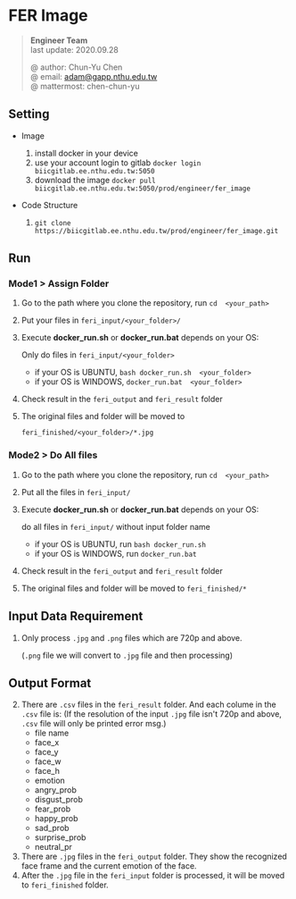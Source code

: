 # FER Image
> **Engineer Team**  
> last update: 2020.09.28    
> 
> @ author: Chun-Yu Chen  
> @ email: adam@gapp.nthu.edu.tw  
> @ mattermost: chen-chun-yu  


## Setting
* Image    
	1. install docker in your device
	2. use your account login to gitlab `docker login biicgitlab.ee.nthu.edu.tw:5050`
	3. download the image `docker pull biicgitlab.ee.nthu.edu.tw:5050/prod/engineer/fer_image`

* Code Structure
	1. `git clone https://biicgitlab.ee.nthu.edu.tw/prod/engineer/fer_image.git`

## Run 

### Mode1 > Assign Folder 

1. Go to the path where you clone the repository, run `cd  <your_path>`

2. Put your files in `feri_input/<your_folder>/` 
  
3. Execute **docker_run.sh** or **docker_run.bat** depends on your OS:     
     
   Only do files in `feri_input/<your_folder>`    
   * if your OS is UBUNTU, `bash docker_run.sh  <your_folder>`   
   * if your OS is WINDOWS, `docker_run.bat  <your_folder>`

4. Check result in the `feri_output` and `feri_result` folder 
5. The original files and folder will be moved to 
	
	`feri_finished/<your_folder>/*.jpg`  

### Mode2 > Do All files

1. Go to the path where you clone the repository, run `cd  <your_path>`

2. Put all the files in `feri_input/` 

3. Execute **docker_run.sh** or **docker_run.bat** depends on your OS:     
     
   do all files in `feri_input/` without input folder name
	* if your OS is UBUNTU, run `bash docker_run.sh`
	* if your OS is WINDOWS, run `docker_run.bat` 

4. Check result in the `feri_output` and `feri_result` folder 
5. The original files and folder will be moved to `feri_finished/*`

## Input Data Requirement
1. Only process `.jpg` and `.png` files which are 720p and above.

    (`.png` file we will convert to `.jpg` file and then processing)

## Output Format
2. There are `.csv` files in the `feri_result` folder. And each colume in the `.csv` file is:
    (If the resolution of the input `.jpg` file isn't 720p and above, `.csv` file will only be printed error msg.)
    * file name
    * face_x
    * face_y
    * face_w
    * face_h
    * emotion
    * angry_prob
    * disgust_prob
    * fear_prob
    * happy_prob
    * sad_prob
    * surprise_prob
    * neutral_pr
3. There are `.jpg` files in the `feri_output` folder. They show the recognized face frame and the current emotion of the face.
4. After the `.jpg` file in the `feri_input` folder is processed, it will be moved to `feri_finished` folder.
